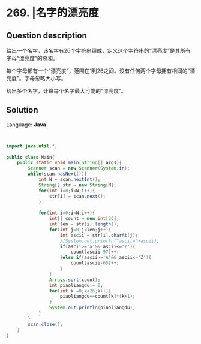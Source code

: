 # 269. |名字的漂亮度

## Question description



给出一个名字，该名字有26个字符串组成，定义这个字符串的“漂亮度”是其所有字母“漂亮度”的总和。

每个字母都有一个“漂亮度”，范围在1到26之间。没有任何两个字母拥有相同的“漂亮度”。字母忽略大小写。

给出多个名字，计算每个名字最大可能的“漂亮度”。




## Solution

Language: **Java**

```Java


import java.util.*;
  
public class Main{
    public static void main(String[] args){
        Scanner scan = new Scanner(System.in);
        while(scan.hasNext()){
            int N = scan.nextInt();
            String[] str = new String[N];
            for(int i=0;i<N;i++){
                str[i] = scan.next();
            }
 
            for(int i=0;i<N;i++){
                int[] count = new int[26];
                int len = str[i].length();
                for(int j=0;j<len;j++){
                    int ascii = str[i].charAt(j);
                    //System.out.println("ascii="+ascii);
                    if(ascii>='a'&& ascii<='z'){
                        count[ascii-97]++;
                    }else if(ascii>='A'&& ascii<='Z'){
                        count[ascii-65]++;
                    }
                }
                Arrays.sort(count);
                int piaoliangdu = 0;
                for(int k =0;k<26;k++){
                    piaoliangdu+=count[k]*(k+1);
                }
                System.out.println(piaoliangdu);
            }
        }
        scan.close();
    }
}
```


